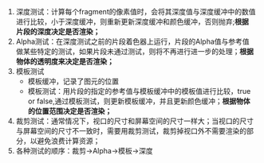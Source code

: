 1. 深度测试：计算每个fragment的像素值时，会将其深度值与深度缓冲中的数值进行比较，小于深度缓冲，则重新更新深度缓冲和颜色缓冲，否则抛弃;**根据片段的深度决定是否渲染；**
2. Alpha测试：在深度测试之前的片段着色器上运行，片段的Alpha值与参考值做某些特定的测试，如果片段未通过测试，则将不再进行进一步的处理；**根据物体的透明度来决定是否渲染；**
3. 模板测试
   - 模板缓冲，记录了图元的位置
   - 模板测试：用片段的指定的参考值与模板缓冲中的模板值进行比较，true or false,通过模板测试，则更新模板缓冲，并且更新颜色缓冲；**根据物体的位置范围决定是否渲染；**
4. 裁剪测试：通常情况下，视口的尺寸和屏幕空间的尺寸一样大；当视口的尺寸与屏幕空间的尺寸不一致时，需要用裁剪测试，裁剪掉视口外不需要渲染的部分，以避免浪费计算资源；
5. 各种测试的顺序：裁剪->Alpha->模板->深度

